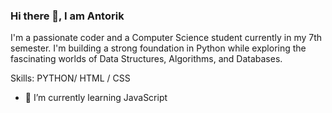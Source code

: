 ### Hi there 👋, I am Antorik
I'm a passionate coder and a Computer Science student currently in my 7th semester. I'm building a strong foundation in Python while exploring the fascinating worlds of Data Structures, Algorithms, and Databases.

Skills: PYTHON/ HTML / CSS

- 🌱 I’m currently learning JavaScript 

